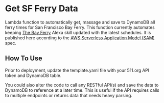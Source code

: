 # Get SF Ferry Data
Lambda function to automatically get, massage and save to DynamoDB all ferry times for San Francisco Bay Ferry. This function currently automates keeping [The Bay Ferry](https://www.amazon.com/Brian-Kilrain-The-Bay-Ferry/dp/B071KBG28X) Alexa skill updated with the latest schedules. It is published here according to the [AWS Serverless Application Model (SAM)](https://github.com/awslabs/serverless-application-model) spec.

## How To Use
Prior to deployment, update the template.yaml file with your 511.org API token and DynamoDB table. 

You could also alter the code to call any RESTful API(s) and save the data to DynamoDB to reference at a later time. This is useful if the API requires calls to multiple endpoints or returns data that needs heavy parsing.
